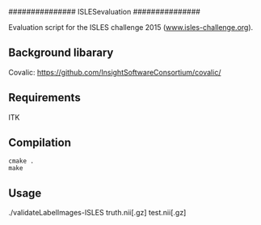 ###############
ISLESevaluation
###############

Evaluation script for the ISLES challenge 2015 (www.isles-challenge.org).

Background libarary
-------------------
Covalic: https://github.com/InsightSoftwareConsortium/covalic/

Requirements
------------
ITK

Compilation
-----------
```
cmake .
make
```

Usage
-----
./validateLabelImages-ISLES truth.nii[.gz] test.nii[.gz]

